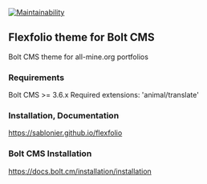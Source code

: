 [![Maintainability](https://api.codeclimate.com/v1/badges/a99a88d28ad37a79dbf6/maintainability)](https://codeclimate.com/github/sablonier/flexfolio/maintainability)

## Flexfolio theme for Bolt CMS
Bolt CMS theme for all-mine.org portfolios

### Requirements
Bolt CMS >= 3.6.x
Required extensions: 'animal/translate'

### Installation, Documentation
https://sablonier.github.io/flexfolio

### Bolt CMS Installation
https://docs.bolt.cm/installation/installation

